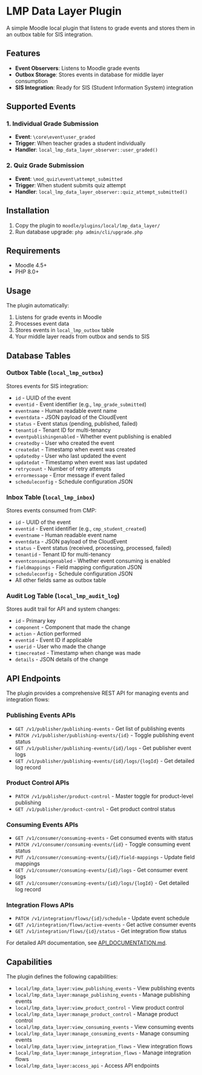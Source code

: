 # LMP Data Layer Plugin

A simple Moodle local plugin that listens to grade events and stores them in an outbox table for SIS integration.

## Features

- **Event Observers**: Listens to Moodle grade events
- **Outbox Storage**: Stores events in database for middle layer consumption
- **SIS Integration**: Ready for SIS (Student Information System) integration

## Supported Events

### 1. Individual Grade Submission
- **Event**: `\core\event\user_graded`
- **Trigger**: When teacher grades a student individually
- **Handler**: `local_lmp_data_layer_observer::user_graded()`

### 2. Quiz Grade Submission
- **Event**: `\mod_quiz\event\attempt_submitted`
- **Trigger**: When student submits quiz attempt
- **Handler**: `local_lmp_data_layer_observer::quiz_attempt_submitted()`

## Installation

1. Copy the plugin to `moodle/plugins/local/lmp_data_layer/`
2. Run database upgrade: `php admin/cli/upgrade.php`

## Requirements

- Moodle 4.5+
- PHP 8.0+

## Usage

The plugin automatically:
1. Listens for grade events in Moodle
2. Processes event data
3. Stores events in `local_lmp_outbox` table
4. Your middle layer reads from outbox and sends to SIS

## Database Tables

### Outbox Table (`local_lmp_outbox`)
Stores events for SIS integration:
- `id` - UUID of the event
- `eventid` - Event identifier (e.g., `lmp_grade_submitted`)
- `eventname` - Human readable event name
- `eventdata` - JSON payload of the CloudEvent
- `status` - Event status (pending, published, failed)
- `tenantid` - Tenant ID for multi-tenancy
- `eventpublishingenabled` - Whether event publishing is enabled
- `createdby` - User who created the event
- `createdat` - Timestamp when event was created
- `updatedby` - User who last updated the event
- `updatedat` - Timestamp when event was last updated
- `retrycount` - Number of retry attempts
- `errormessage` - Error message if event failed
- `scheduleconfig` - Schedule configuration JSON

### Inbox Table (`local_lmp_inbox`)
Stores events consumed from CMP:
- `id` - UUID of the event
- `eventid` - Event identifier (e.g., `cmp_student_created`)
- `eventname` - Human readable event name
- `eventdata` - JSON payload of the CloudEvent
- `status` - Event status (received, processing, processed, failed)
- `tenantid` - Tenant ID for multi-tenancy
- `eventconsumingenabled` - Whether event consuming is enabled
- `fieldmappings` - Field mapping configuration JSON
- `scheduleconfig` - Schedule configuration JSON
- All other fields same as outbox table

### Audit Log Table (`local_lmp_audit_log`)
Stores audit trail for API and system changes:
- `id` - Primary key
- `component` - Component that made the change
- `action` - Action performed
- `eventid` - Event ID if applicable
- `userid` - User who made the change
- `timecreated` - Timestamp when change was made
- `details` - JSON details of the change

## API Endpoints

The plugin provides a comprehensive REST API for managing events and integration flows:

### Publishing Events APIs
- `GET /v1/publisher/publishing-events` - Get list of publishing events
- `PATCH /v1/publisher/publishing-events/{id}` - Toggle publishing event status
- `GET /v1/publisher/publishing-events/{id}/logs` - Get publisher event logs
- `GET /v1/publisher/publishing-events/{id}/logs/{logId}` - Get detailed log record

### Product Control APIs
- `PATCH /v1/publisher/product-control` - Master toggle for product-level publishing
- `GET /v1/publisher/product-control` - Get product control status

### Consuming Events APIs
- `GET /v1/consumer/consuming-events` - Get consumed events with status
- `PATCH /v1/consumer/consuming-events/{id}` - Toggle consuming event status
- `PUT /v1/consumer/consuming-events/{id}/field-mappings` - Update field mappings
- `GET /v1/consumer/consuming-events/{id}/logs` - Get consumer event logs
- `GET /v1/consumer/consuming-events/{id}/logs/{logId}` - Get detailed log record

### Integration Flows APIs
- `PATCH /v1/integration/flows/{id}/schedule` - Update event schedule
- `GET /v1/integration/flows/active-events` - Get active consumer events
- `GET /v1/integration/flows/{id}/status` - Get integration flow status

For detailed API documentation, see [API_DOCUMENTATION.md](API_DOCUMENTATION.md).

## Capabilities

The plugin defines the following capabilities:
- `local/lmp_data_layer:view_publishing_events` - View publishing events
- `local/lmp_data_layer:manage_publishing_events` - Manage publishing events
- `local/lmp_data_layer:view_product_control` - View product control
- `local/lmp_data_layer:manage_product_control` - Manage product control
- `local/lmp_data_layer:view_consuming_events` - View consuming events
- `local/lmp_data_layer:manage_consuming_events` - Manage consuming events
- `local/lmp_data_layer:view_integration_flows` - View integration flows
- `local/lmp_data_layer:manage_integration_flows` - Manage integration flows
- `local/lmp_data_layer:access_api` - Access API endpoints
